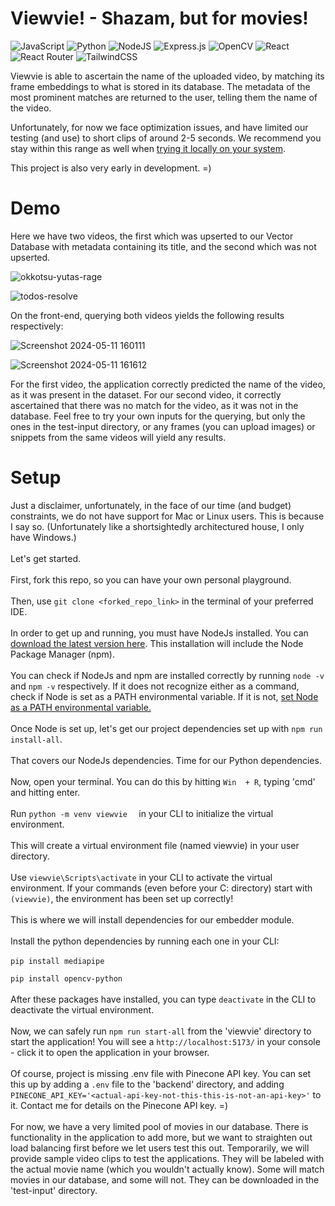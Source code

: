 # Viewvie! - Shazam, but for movies!

![JavaScript](https://img.shields.io/badge/javascript-%23323330.svg?style=for-the-badge&logo=javascript&logoColor=%23F7DF1E)
![Python](https://img.shields.io/badge/python-3670A0?style=for-the-badge&logo=python&logoColor=ffdd54)
![NodeJS](https://img.shields.io/badge/node.js-6DA55F?style=for-the-badge&logo=node.js&logoColor=white)
![Express.js](https://img.shields.io/badge/express.js-%23404d59.svg?style=for-the-badge&logo=express&logoColor=%2361DAFB)
![OpenCV](https://img.shields.io/badge/opencv-%23white.svg?style=for-the-badge&logo=opencv&logoColor=white)
![React](https://img.shields.io/badge/react-%2320232a.svg?style=for-the-badge&logo=react&logoColor=%2361DAFB)
![React Router](https://img.shields.io/badge/React_Router-CA4245?style=for-the-badge&logo=react-router&logoColor=white)
![TailwindCSS](https://img.shields.io/badge/tailwindcss-%2338B2AC.svg?style=for-the-badge&logo=tailwind-css&logoColor=white)


Viewvie is able to ascertain the name of the uploaded video, by matching its frame embeddings to what is stored in its database. The metadata of the most prominent matches are returned to the user, telling them the name of the video.

Unfortunately, for now we face optimization issues, and have limited our testing (and use) to short clips of around 2-5 seconds. We recommend you stay within this range as well when [trying it locally on your system](#setup). 

This project is also very early in development. =)

# Demo

Here we have two videos, the first which was upserted to our Vector Database with metadata containing its title, and the second which was not upserted.

![okkotsu-yutas-rage](https://github.com/darrylnurse/viewvie/assets/126132293/fe455c36-1816-44b9-b99b-247d6507c4eb)

![todos-resolve](https://github.com/darrylnurse/viewvie/assets/126132293/fca98434-2d56-4275-960f-ac6db84d0ca4)

On the front-end, querying both videos yields the following results respectively: 

![Screenshot 2024-05-11 160111](https://github.com/darrylnurse/viewvie/assets/126132293/3668ba9d-ac4f-44ba-bbef-9b6bdd9d4911)

![Screenshot 2024-05-11 161612](https://github.com/darrylnurse/viewvie/assets/126132293/d3fe62d2-f10c-4b7e-9dca-43c075d010f5)

For the first video, the application correctly predicted the name of the video, as it was present in the dataset. For our second video, it correctly ascertained that there was no match for the video, as it was not in the database. Feel free to try your own inputs for the querying, but only the ones in the test-input directory, or any frames (you can upload images) or snippets from the same videos will yield any results.

# Setup

Just a disclaimer, unfortunately, in the face of our time (and budget) constraints, we do not have support for Mac or Linux users. This is because I say so. (Unfortunately like a shortsightedly architectured house, I only have Windows.)
<br/><br/>
Let's get started.
<br/><br/>
First, fork this repo, so you can have your own personal playground.
<br/><br/>
Then, use ```git clone <forked_repo_link>``` in the terminal of your preferred IDE.
<br/><br/>
In order to get up and running, you must have NodeJs installed. You can [download the latest version here](https://nodejs.org/en/download). This installation will include the Node Package Manager (npm).
<br/><br/>
You can check if NodeJs and npm are installed correctly by running ```node -v``` and ```npm -v``` respectively. If it does not recognize either as a command, check if Node is set as a PATH environmental variable. If it is not, [set Node as a PATH environmental variable.](https://www.architectryan.com/2018/03/17/add-to-the-path-on-windows-10/)
<br/><br/>
Once Node is set up, let's get our project dependencies set up with ```npm run install-all```.
<br/><br/>
That covers our NodeJs dependencies. Time for our Python dependencies.
<br/><br/>
Now, open your terminal. You can do this by hitting ```Win  + R```, typing 'cmd' and hitting enter.
<br/><br/>
Run ```python -m venv viewvie  ``` in your CLI to initialize the virtual environment.
<br/><br/>
This will create a virtual environment file (named viewvie) in your user directory.
<br/><br/>
Use ```viewvie\Scripts\activate``` in your CLI to activate the virtual environment. If your commands (even before your C: directory) start with ```(viewvie)```, the environment has been set up correctly!
<br/><br/>
This is where we will install dependencies for our embedder module.
<br/><br/>
Install the python dependencies by running each one in your CLI:
<br/><br/>
```pip install mediapipe```

```pip install opencv-python```
<br/><br/>
After these packages have installed, you can type ```deactivate``` in the CLI to deactivate the virtual environment.
<br/><br/>
Now, we can safely run ```npm run start-all``` from the 'viewvie' directory to start the application! You will see a ```http://localhost:5173/``` in your console - click it to open the application in your browser.
<br/><br/>
Of course, project is missing .env file with Pinecone API key. You can set this up by adding a ```.env``` file to the 'backend' directory, and adding ```PINECONE_API_KEY='<actual-api-key-not-this-this-is-not-an-api-key>'``` to it. Contact me for details on the Pinecone API key. =)
<br/><br/>
For now, we have a very limited pool of movies in our database. There is functionality in the application to add more, but we want to straighten out load balancing first before we let users test this out. Temporarily, we will provide sample video clips to test the applications. They will be labeled with the actual movie name (which you wouldn't actually know). Some will match movies in our database, and some will not. They can be downloaded in the 'test-input' directory.
